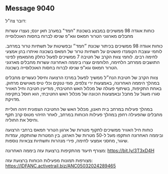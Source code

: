 ## Message 9040

דובר צה"ל:

כוחות אוגדה 98 ממשיכים במבצע בשכונת "חמד" במערב חאן יונס; נעצרו עשרות מחבלים מארגוני הטרור חמאס וגא"פ שניסו לברוח בחסות האוכלוסייה

כוחות אוגדה 98 ממשיכים בכיתור שכונת ״חמד״ ובפשיטות על תשתיות טרור במרחב. 
לוחמי עוצבת הקומנדו פושטים על תשתיות טרור של חמאס בשכונה ואיתרו בהן אמצעי לחימה רבים. 
לוחמי צוות הקרב של חטיבה 7 ממשיכים לפעול כחלק מהמאמץ לפינוי התושבים ממרחב הלחימה, הלוחמים עצרו ביממה האחרונה עשרות מחבלים מארגוני הטרור חמאס וגא"פ שניסו לברוח בחסות האוכלוסייה בשכונה.

צוות הקרב של חטיבת הנח״ל ממשיך לפעול במרכז הרצועה וחיסל כעשרים מחבלים במהלך היממה האחרונה, באמצעות ירי צלפים, פגזי טנקים וכלי טיס מאוישים מרחוק. באחת התקיפות, בשיתוף פעולה של מכלול האש החטיבתי, מודיעין חטיבה וחיל האוויר סגרו מעגל על מחבל ובאמצעות הכוונה של מכלול האש החטיבתי, הוא חוסל בתקיפה מדויקת.

במהלך פעילות במרחב בית חאנון, מכלול האש של החטיבה הצפונית זיהה חוליית מחבלים שהפעילה רחפן במהלך פעילות הכוחות במרחב, לאחר הזיהוי מטוס קרב תקף וחיסל את החוליה.

כוחות חיל האוויר ממשיכים לתקוף מטרות של ארגון הטרור חמאס ברחבי הרצועה וביממה האחרונה הותקפו מעל ל-50 מטרות של הארגון. בין המטרות שהותקפו, עמדות שיגור, מחסני אמצעי לחימה, פירי מנהרות ותשתיות צבאיות נוספות.

מצורף תיעוד מהתקיפות ברצועת עזה ביממה האחרונה: https://bit.ly/3T3xD4H

מצורפות תמונות מפעילות הכוחות ברצועת עזה: https://IDFANC.activetrail.biz/ANC05032024289465

